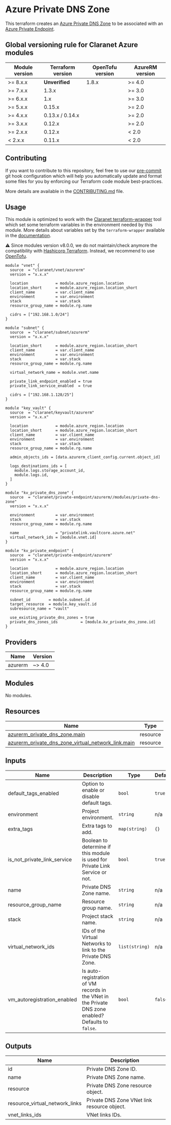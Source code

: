 # Azure Private DNS Zone

This terraform creates an [Azure Private DNS Zone](https://learn.microsoft.com/en-us/azure/dns/private-dns-overview/) to be associated with an [Azure Private Endpoint](https://learn.microsoft.com/en-us/azure/private-link/private-endpoint-overview/).

<!-- BEGIN_TF_DOCS -->
## Global versioning rule for Claranet Azure modules

| Module version | Terraform version | OpenTofu version | AzureRM version |
| -------------- | ----------------- | ---------------- | --------------- |
| >= 8.x.x       | **Unverified**    | 1.8.x            | >= 4.0          |
| >= 7.x.x       | 1.3.x             |                  | >= 3.0          |
| >= 6.x.x       | 1.x               |                  | >= 3.0          |
| >= 5.x.x       | 0.15.x            |                  | >= 2.0          |
| >= 4.x.x       | 0.13.x / 0.14.x   |                  | >= 2.0          |
| >= 3.x.x       | 0.12.x            |                  | >= 2.0          |
| >= 2.x.x       | 0.12.x            |                  | < 2.0           |
| <  2.x.x       | 0.11.x            |                  | < 2.0           |

## Contributing

If you want to contribute to this repository, feel free to use our [pre-commit](https://pre-commit.com/) git hook configuration
which will help you automatically update and format some files for you by enforcing our Terraform code module best-practices.

More details are available in the [CONTRIBUTING.md](../../CONTRIBUTING.md#pull-request-process) file.

## Usage

This module is optimized to work with the [Claranet terraform-wrapper](https://github.com/claranet/terraform-wrapper) tool
which set some terraform variables in the environment needed by this module.
More details about variables set by the `terraform-wrapper` available in the [documentation](https://github.com/claranet/terraform-wrapper#environment).

⚠️ Since modules version v8.0.0, we do not maintain/check anymore the compatibility with
[Hashicorp Terraform](https://github.com/hashicorp/terraform/). Instead, we recommend to use [OpenTofu](https://github.com/opentofu/opentofu/).

```hcl
module "vnet" {
  source  = "claranet/vnet/azurerm"
  version = "x.x.x"

  location            = module.azure_region.location
  location_short      = module.azure_region.location_short
  client_name         = var.client_name
  environment         = var.environment
  stack               = var.stack
  resource_group_name = module.rg.name

  cidrs = ["192.168.1.0/24"]
}

module "subnet" {
  source  = "claranet/subnet/azurerm"
  version = "x.x.x"

  location_short      = module.azure_region.location_short
  client_name         = var.client_name
  environment         = var.environment
  stack               = var.stack
  resource_group_name = module.rg.name

  virtual_network_name = module.vnet.name

  private_link_endpoint_enabled = true
  private_link_service_enabled  = true

  cidrs = ["192.168.1.128/25"]
}

module "key_vault" {
  source  = "claranet/keyvault/azurerm"
  version = "x.x.x"

  location            = module.azure_region.location
  location_short      = module.azure_region.location_short
  client_name         = var.client_name
  environment         = var.environment
  stack               = var.stack
  resource_group_name = module.rg.name

  admin_objects_ids = [data.azurerm_client_config.current.object_id]

  logs_destinations_ids = [
    module.logs.storage_account_id,
    module.logs.id,
  ]
}

module "kv_private_dns_zone" {
  source  = "claranet/private-endpoint/azurerm//modules/private-dns-zone"
  version = "x.x.x"

  environment         = var.environment
  stack               = var.stack
  resource_group_name = module.rg.name

  name                = "privatelink.vaultcore.azure.net"
  virtual_network_ids = [module.vnet.id]
}

module "kv_private_endpoint" {
  source  = "claranet/private-endpoint/azurerm"
  version = "x.x.x"

  location            = module.azure_region.location
  location_short      = module.azure_region.location_short
  client_name         = var.client_name
  environment         = var.environment
  stack               = var.stack
  resource_group_name = module.rg.name

  subnet_id        = module.subnet.id
  target_resource  = module.key_vault.id
  subresource_name = "vault"

  use_existing_private_dns_zones = true
  private_dns_zones_ids          = [module.kv_private_dns_zone.id]
}
```

## Providers

| Name | Version |
|------|---------|
| azurerm | ~> 4.0 |

## Modules

No modules.

## Resources

| Name | Type |
|------|------|
| [azurerm_private_dns_zone.main](https://registry.terraform.io/providers/hashicorp/azurerm/latest/docs/resources/private_dns_zone) | resource |
| [azurerm_private_dns_zone_virtual_network_link.main](https://registry.terraform.io/providers/hashicorp/azurerm/latest/docs/resources/private_dns_zone_virtual_network_link) | resource |

## Inputs

| Name | Description | Type | Default | Required |
|------|-------------|------|---------|:--------:|
| default\_tags\_enabled | Option to enable or disable default tags. | `bool` | `true` | no |
| environment | Project environment. | `string` | n/a | yes |
| extra\_tags | Extra tags to add. | `map(string)` | `{}` | no |
| is\_not\_private\_link\_service | Boolean to determine if this module is used for Private Link Service or not. | `bool` | `true` | no |
| name | Private DNS Zone name. | `string` | n/a | yes |
| resource\_group\_name | Resource group name. | `string` | n/a | yes |
| stack | Project stack name. | `string` | n/a | yes |
| virtual\_network\_ids | IDs of the Virtual Networks to link to the Private DNS Zone. | `list(string)` | n/a | yes |
| vm\_autoregistration\_enabled | Is auto-registration of VM records in the VNet in the Private DNS zone enabled? Defaults to `false`. | `bool` | `false` | no |

## Outputs

| Name | Description |
|------|-------------|
| id | Private DNS Zone ID. |
| name | Private DNS Zone name. |
| resource | Private DNS Zone resource object. |
| resource\_virtual\_network\_links | Private DNS Zone VNet link resource object. |
| vnet\_links\_ids | VNet links IDs. |
<!-- END_TF_DOCS -->
